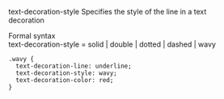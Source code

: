 text-decoration-style
    Specifies the style of the line in a text  
    decoration  

Formal syntax  
text-decoration-style = 
  solid   |
  double  |
  dotted  |
  dashed  |
  wavy

```
.wavy {
  text-decoration-line: underline;
  text-decoration-style: wavy;
  text-decoration-color: red;
}
```
